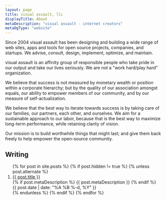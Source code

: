 ```yaml
---
layout: page
title: visual assault, llc
displayTitle: About
metaDescription: "visual assault - internet creators"
metaOgType: "website"
---
```


Since 2004 visual assault has been designing and building a wide range
of web sites, apps and tools for open source projects, companies, and startups.
We advise, consult, design, implement, optimize, and maintain.

visual assault is an affinity group of responsible people who take pride
in our output and take our lives seriously. We are not a "work hard/play
hard" organization.

We believe that success is not measured by monetary wealth or position
within a corporate hierarchy; but by the quality of our association
amongst equals, our ability to empower members of our community,
and by our measure of self-actualization.

We believe that the best way to iterate towards success is by taking care
of our families, our partners, each other, and ourselves. We aim for a
sustainable approach to our labor, because that is the best way to
maximize long-term performance, while retaining clarity of vision.

Our mission is to build worthwhile things that might last; and give them
back freely to help empower the open-source community.

## Writing

<ol>
{% for post in site.posts %}
  {% if post.hidden != true %}
    {% unless post.alternate %}
    <li>
      <a href="{{ post.url }}" title="{{ post.title }}">
        <span>{{ post.title }}</span>
      </a>
      <br>
      {% if post.metaDescription %}
      <span>{{ post.metaDescription }}</span>
      {% endif %}
      <br>
      <time datetime="{{ post.date | date: "%Y-%m-%d" }}">{{ post.date | date: "%A %B %-d, %Y" }}</time>
    </li>
    {% endunless %}
  {% endif %}
{% endfor %}
</ol>
